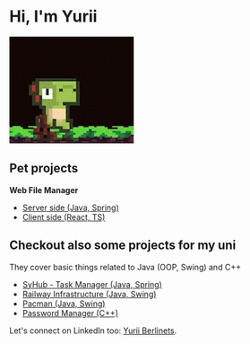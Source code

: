 # Hi, I'm Yurii

![Java Developer](./dinoGif.gif)

## Pet projects
**Web File Manager**
- [Server side (Java, Spring)](https://github.com/YuBerlinets/Frukhmara)
- [Client side (React, TS)](https://github.com/YuBerlinets/file_manager_front)


## Checkout also some projects for my uni
They cover basic things related to Java (OOP, Swing) and C++
- [SyHub - Task Manager (Java, Spring)](https://github.com/YuBerlinets/TaskManager)
- [Railway Infrastructure (Java, Swing)](https://github.com/YuBerlinets/Railway_infrastructure)
- [Pacman (Java, Swing)](https://github.com/YuBerlinets/Pacman)
- [Password Manager (C++)](https://github.com/YuBerlinets/Password_Manager)

Let's connect on LinkedIn too: [Yurii Berlinets](https://www.linkedin.com/in/yuriiberlinets/).
